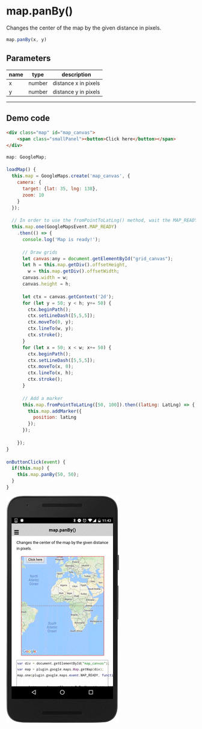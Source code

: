 # map.panBy()

Changes the center of the map by the given distance in pixels.

```typescript
map.panBy(x, y)
```

## Parameters

name           | type     | description
---------------|----------|---------------------------------------
x              | number   | distance x in pixels
y              | number   | distance y in pixels

----------------------------------------------------------------------------------------------------------

## Demo code

```html
<div class="map" id="map_canvas">
    <span class="smallPanel"><button>Click here</button></span>
</div>
```

```js
map: GoogleMap;

loadMap() {
  this.map = GoogleMaps.create('map_canvas', {
    camera: {
      target: {lat: 35, lng: 138},
      zoom: 10
    }
  });

  // In order to use the fromPointToLatLng() method, wait the MAP_READY event
  this.map.one(GoogleMapsEvent.MAP_READY)
    .then(() => {
      console.log('Map is ready!');

      // Draw grids
      let canvas:any = document.getElementById("grid_canvas");
      let h = this.map.getDiv().offsetHeight,
        w = this.map.getDiv().offsetWidth;
      canvas.width = w;
      canvas.height = h;

      let ctx = canvas.getContext('2d');
      for (let y = 50; y < h; y+= 50) {
        ctx.beginPath();
        ctx.setLineDash([5,5,5]);
        ctx.moveTo(0, y);
        ctx.lineTo(w, y);
        ctx.stroke();
      }
      for (let x = 50; x < w; x+= 50) {
        ctx.beginPath();
        ctx.setLineDash([5,5,5]);
        ctx.moveTo(x, 0);
        ctx.lineTo(x, h);
        ctx.stroke();
      }

      // Add a marker
      this.map.fromPointToLatLng([50, 100]).then((latLng: LatLng) => {
        this.map.addMarker({
          position: latLng
        });
      });

    });
}

onButtonClick(event) {
  if(this.map) {
    this.map.panBy(50, 50);
  }
}

```

![](image.gif)
